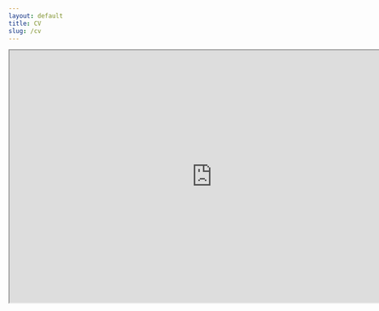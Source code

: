 ```yaml
---
layout: default
title: CV
slug: /cv
---
```


<center>
<iframe  src= "https://yiliu1998.github.io/cvpdf/CV_Yi_Liu.pdf"
	 width="800"
	 height="500">
</iframe >
</center>


